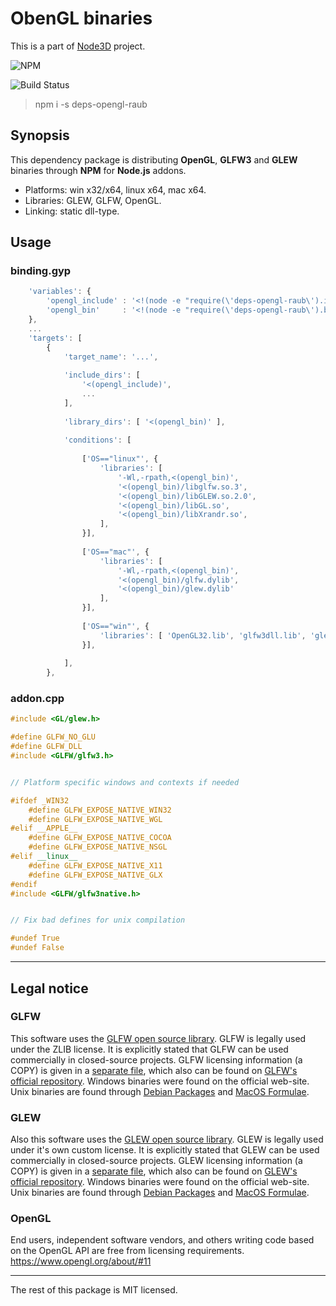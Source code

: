 # ObenGL binaries

This is a part of [Node3D](https://github.com/node-3d) project.

![NPM](https://nodei.co/npm/deps-opengl-raub.png?compact=true)

![Build Status](https://api.travis-ci.org/node-3d/deps-opengl-raub.svg?branch=master)

> npm i -s deps-opengl-raub


## Synopsis

This dependency package is distributing **OpenGL**, **GLFW3** and **GLEW**
binaries through **NPM** for **Node.js** addons.

* Platforms: win x32/x64, linux x64, mac x64.
* Libraries: GLEW, GLFW, OpenGL.
* Linking: static dll-type.


## Usage

### binding.gyp

```javascript
	'variables': {
		'opengl_include' : '<!(node -e "require(\'deps-opengl-raub\').include()")',
		'opengl_bin'     : '<!(node -e "require(\'deps-opengl-raub\').bin()")',
	},
	...
	'targets': [
		{
			'target_name': '...',
			
			'include_dirs': [
				'<(opengl_include)',
				...
			],
			
			'library_dirs': [ '<(opengl_bin)' ],
			
			'conditions': [
				
				['OS=="linux"', {
					'libraries': [
						'-Wl,-rpath,<(opengl_bin)',
						'<(opengl_bin)/libglfw.so.3',
						'<(opengl_bin)/libGLEW.so.2.0',
						'<(opengl_bin)/libGL.so',
						'<(opengl_bin)/libXrandr.so',
					],
				}],
				
				['OS=="mac"', {
					'libraries': [
						'-Wl,-rpath,<(opengl_bin)',
						'<(opengl_bin)/glfw.dylib',
						'<(opengl_bin)/glew.dylib'
					],
				}],
				
				['OS=="win"', {
					'libraries': [ 'OpenGL32.lib', 'glfw3dll.lib', 'glew32.lib' ],
				}],
				
			],
		},
```


### addon.cpp

```cpp
#include <GL/glew.h>

#define GLFW_NO_GLU
#define GLFW_DLL
#include <GLFW/glfw3.h>


// Platform specific windows and contexts if needed

#ifdef _WIN32
	#define GLFW_EXPOSE_NATIVE_WIN32
	#define GLFW_EXPOSE_NATIVE_WGL
#elif __APPLE__
	#define GLFW_EXPOSE_NATIVE_COCOA
	#define GLFW_EXPOSE_NATIVE_NSGL
#elif __linux__
	#define GLFW_EXPOSE_NATIVE_X11
	#define GLFW_EXPOSE_NATIVE_GLX
#endif
#include <GLFW/glfw3native.h>


// Fix bad defines for unix compilation

#undef True
#undef False
```


---

## Legal notice

### GLFW

This software uses the [GLFW open source library](http://www.glfw.org/index.html).
GLFW is legally used under the ZLIB license.
It is explicitly stated that GLFW can be used commercially in closed-source projects.
GLFW licensing information (a COPY) is given in a [separate file](/GLFW_ZLIB),
which also can be found on
[GLFW's official repository](https://github.com/glfw/glfw/blob/master/LICENSE.md).
Windows binaries were found on the official web-site.
Unix binaries are found through
[Debian Packages](https://packages.debian.org/stretch/libglew-dev)
and [MacOS Formulae](http://formulae.brew.sh/formula/glfw).


### GLEW

Also this software uses the [GLEW open source library](http://glew.sourceforge.net/).
GLEW is legally used under it's own custom license.
It is explicitly stated that GLEW can be used commercially in closed-source projects.
GLEW licensing information (a COPY) is given in a [separate file](/GLEW_LICENSE),
which also can be found on
[GLEW's official repository](https://raw.githubusercontent.com/nigels-com/glew/master/LICENSE.txt).
Windows binaries were found on the official web-site.
Unix binaries are found through
[Debian Packages](https://packages.debian.org/stretch/libglew-dev)
and [MacOS Formulae](http://formulae.brew.sh/formula/glew).


### OpenGL

End users, independent software vendors, and others writing code based on the OpenGL API
are free from licensing requirements. https://www.opengl.org/about/#11


---

The rest of this package is MIT licensed.
